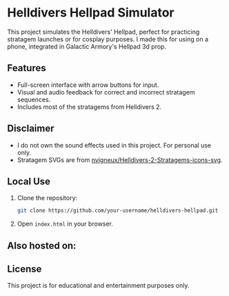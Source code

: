 # Helldivers Hellpad Simulator

This project simulates the Helldivers' Hellpad, perfect for practicing stratagem launches or for cosplay purposes.
I made this for using on a phone, integrated in Galactic Armory's Hellpad 3d prop.

## Features
- Full-screen interface with arrow buttons for input.
- Visual and audio feedback for correct and incorrect stratagem sequences.
- Includes most of the stratagems from Helldivers 2.

## Disclaimer
- I do not own the sound effects used in this project. For personal use only.
- Stratagem SVGs are from [nvigneux/Helldivers-2-Stratagems-icons-svg](https://github.com/nvigneux/Helldivers-2-Stratagems-icons-svg).

## Local Use
1. Clone the repository:
    ```sh
    git clone https://github.com/your-username/helldivers-hellpad.git
    ```
2. Open `index.html` in your browser.

## Also hosted on:


## License
This project is for educational and entertainment purposes only.
